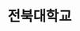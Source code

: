 ---
title: 전북대학교
summary: 인숙영이 재학 중인 전북대학교를 소개합니다.
type: landing
searchable: true

sections:
  - block: hero
    content:
      title: "전북대학교"
      subtitle: "Jeonbuk National University"
      text: |
        전북대학교에는 인숙영이 존재합니다.
    design:
      background:
        image: 'uploads/jbnucampus.jpg'
        image_darken: 0.3
        gradient_start: '#ff2ecb7a'
        gradient_end: '#7c3aed'
        text_color_light: true
      spacing:
        padding: ['80px', '0', '80px', '0']

  - block: markdown
    content:
      title: "대학 소개"
      text: |
        전북대학교는 전라북도 전주시에 위치한 국립대학교입니다.
        
        1947년 설립된 이래로 지역과 국가 발전에 기여하는 인재를 양성해왔습니다.
        
        현재 전북대학교 학부생인 인숙영은 컴퓨터인공지능학부에서 공부하고 있습니다.
    design:
      columns: '1'
---